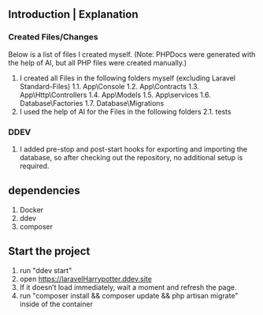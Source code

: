 ## Introduction | Explanation ##
### Created Files/Changes ###
Below is a list of files I created myself. (Note: PHPDocs were generated with the help of AI, but all PHP files were created manually.)
1. I created all Files in the following folders myself (excluding Laravel Standard-Files)
1.1. App\Console
1.2. App\Contracts
1.3. App\Http\Controllers
1.4. App\Models
1.5. App\services
1.6. Database\Factories
1.7. Database\Migrations
2. I used the help of AI for the Files in the following folders
2.1. tests

### DDEV ###
1. I added pre-stop and post-start hooks for exporting and importing the database, so after checking out the repository, no additional setup is required.

## dependencies ##
1. Docker
2. ddev
3. composer

## Start the project ##
1. run "ddev start"
2. open https://laravelHarrypotter.ddev.site
3. If it doesn’t load immediately, wait a moment and refresh the page.
4. run "composer install && composer update && php artisan migrate" inside of the container
